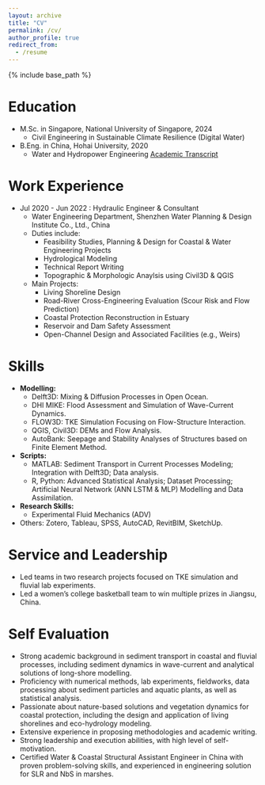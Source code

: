 ```yaml
---
layout: archive
title: "CV"
permalink: /cv/
author_profile: true
redirect_from:
  - /resume
---
```


{% include base_path %}

Education
======
* M.Sc. in Singapore, National University of Singapore, 2024
  * Civil Engineering in Sustainable Climate Resilience (Digital Water) 
* B.Eng. in China, Hohai University, 2020
  * Water and Hydropower Engineering 
[Academic Transcript](http://kingdaxing.github.io/files/Pan_MSc&BEng_Transcript_Certificate.pdf)

Work Experience
======
* Jul 2020 - Jun 2022 : Hydraulic Engineer & Consultant
  * Water Engineering Department, Shenzhen Water Planning & Design Institute Co., Ltd., China
  * Duties include: 
    * Feasibility Studies, Planning & Design for Coastal & Water Engineering Projects
    * Hydrological Modeling
    * Technical Report Writing
    * Topographic & Morphologic Anaylsis using Civil3D & QGIS
  * Main Projects:
    * Living Shoreline Design
    * Road-River Cross-Engineering Evaluation (Scour Risk and Flow Prediction)
    * Coastal Protection Reconstruction in Estuary
    * Reservoir and Dam Safety Assessment
    * Open-Channel Design and Associated Facilities (e.g., Weirs)
  
Skills
======
* **Modelling:**
  * Delft3D: Mixing & Diffusion Processes in Open Ocean.
  * DHI MIKE: Flood Assessment and Simulation of Wave-Current Dynamics.
  * FLOW3D: TKE Simulation Focusing on Flow-Structure Interaction. 
  * QGIS, Civil3D: DEMs and Flow Analysis.
  * AutoBank: Seepage and Stability Analyses of Structures based on Finite Element Method.
* **Scripts:**
  * MATLAB: Sediment Transport in Current Processes Modeling; Integration with Delft3D; Data analysis.
  * R, Python: Advanced Statistical Analysis; Dataset Processing; Artificial Neural Network (ANN LSTM & MLP) Modelling and Data Assimilation.
* **Research Skills:**
  * Experimental Fluid Mechanics (ADV)
* Others: Zotero, Tableau, SPSS, AutoCAD, RevitBIM, SketchUp. 

 
Service and Leadership
======
* Led teams in two research projects focused on TKE simulation and fluvial lab experiments.
* Led a women’s college basketball team to win multiple prizes in Jiangsu, China.


Self Evaluation
======
* Strong academic background in sediment transport in coastal and fluvial processes, including sediment dynamics in wave-current and analytical solutions of long-shore modelling. 
* Proficiency with numerical methods, lab experiments, fieldworks, data processing about sediment particles and aquatic plants, as well as statistical analysis.
* Passionate about nature-based solutions and vegetation dynamics for coastal protection, including the design and application of living shorelines and eco-hydrology modeling.
* Extensive experience in proposing methodologies and academic writing.
* Strong leadership and execution abilities, with high level of self-motivation. 
* Certified Water & Coastal Structural Assistant Engineer in China with proven problem-solving skills, and experienced in engineering solution for SLR and NbS in marshes.
